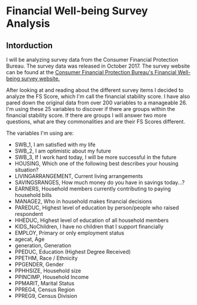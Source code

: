 # Financial Well-being Survey Analysis

## Intorduction
I will be analyzing survey data from the Consumer Financial Protection Bureau. The survey data was released in October 2017. The survey website can be found at the [Consumer Financial Protection Bureau's Financial Well-being survey website.](https://www.consumerfinance.gov/data-research/financial-well-being-survey-data/)

After looking at and reading about the different survey items I decided to analyze the FS Score, which I'm call the financial stability score. I have also pared down the original data from over 200 variables to a manageable 26. I'm using these 25 variables to discover if there are groups within the financial stability score. If there are groups I will answer two more questions, what are they commonalities and are their FS Scores different. 

The variables I'm using are:
* SWB_1, I am satisfied with my life 
* SWB_2, I am optimistic about my future 
* SWB_3, If I work hard today, I will be more successful in the future 
* HOUSING, Which one of the following best describes your housing situation? 
* LIVINGARRANGEMENT, Current living arrangements 
* SAVINGSRANGES, How much money do you have in savings today...?  
* EARNERS, Household members currently contributing to paying household bills 
* MANAGE2, Who in household makes financial decisions 
* PAREDUC, Highest level of education by person/people who raised respondent 
* HHEDUC, Highest level of education of all household members 
* KIDS_NoChildren, I have no children that I support financially 
* EMPLOY, Primary or only employment status 
* agecat, Age
* generation, Generation
* PPEDUC, Education (Highest Degree Received) 
* PPETHM, Race / Ethnicity 
* PPGENDER, Gender
* PPHHSIZE, Household size
* PPINCIMP, Household Income
* PPMARIT, Marital Status
* PPREG4, Census Region
* PPREG9, Census Division


